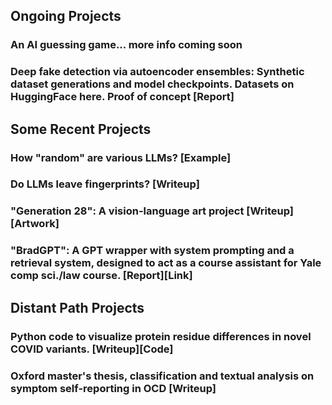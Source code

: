 ## Ongoing Projects

### An AI guessing game... more info coming soon 

### Deep fake detection via autoencoder ensembles: Synthetic dataset generations and model checkpoints. Datasets on HuggingFace here. Proof of concept [Report]

## Some Recent Projects

### How "random" are various LLMs? [Example]

### Do LLMs leave fingerprints? [Writeup]

### "Generation 28": A vision-language art project [Writeup][Artwork]

### "BradGPT": A GPT wrapper with system prompting and a retrieval system, designed to act as a course assistant for Yale comp sci./law course. [Report][Link]

## Distant Path Projects

### Python code to visualize protein residue differences in novel COVID variants. [Writeup][Code] 

### Oxford master's thesis, classification and textual analysis on symptom self-reporting in OCD [Writeup]
